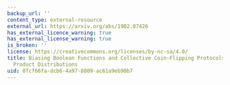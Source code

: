```yaml
---
backup_url: ''
content_type: external-resource
external_url: https://arxiv.org/abs/1902.07426
has_external_licence_warning: true
has_external_license_warning: true
is_broken: ''
license: https://creativecommons.org/licenses/by-nc-sa/4.0/
title: Biasing Boolean Functions and Collective Coin-Flipping Protocols over Arbitrary
  Product Distributions
uid: 0fcf66fa-dcb6-4a97-8009-ac61a9eb90b7
---
```

